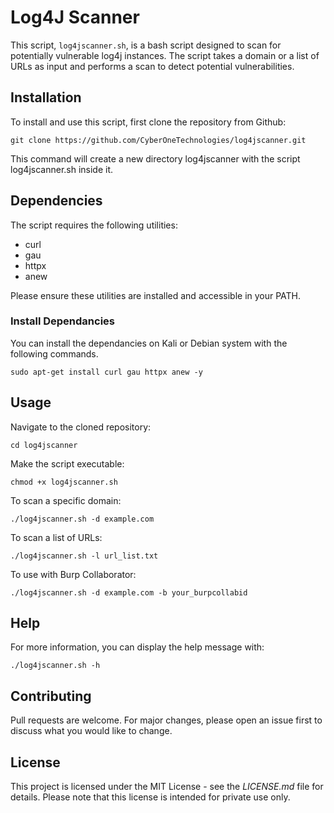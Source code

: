 # Log4J Scanner

This script, `log4jscanner.sh`, is a bash script designed to scan for potentially vulnerable log4j instances. The script takes a domain or a list of URLs as input and performs a scan to detect potential vulnerabilities.

## Installation

To install and use this script, first clone the repository from Github:

```
git clone https://github.com/CyberOneTechnologies/log4jscanner.git
```

This command will create a new directory log4jscanner with the script log4jscanner.sh inside it.

## Dependencies
The script requires the following utilities:

* curl
* gau
* httpx
* anew

Please ensure these utilities are installed and accessible in your PATH.

### Install Dependancies 
You can install the dependancies on Kali or Debian system with the following commands.

```
sudo apt-get install curl gau httpx anew -y
```


## Usage
Navigate to the cloned repository:

```
cd log4jscanner
```

Make the script executable:

```
chmod +x log4jscanner.sh
```

To scan a specific domain:

```
./log4jscanner.sh -d example.com
```

To scan a list of URLs:

```
./log4jscanner.sh -l url_list.txt
```

To use with Burp Collaborator:

```
./log4jscanner.sh -d example.com -b your_burpcollabid
```


## Help

For more information, you can display the help message with:

```
./log4jscanner.sh -h
```

## Contributing
Pull requests are welcome. For major changes, please open an issue first to discuss what you would like to change.

## License
This project is licensed under the MIT License - see the *LICENSE.md* file for details. Please note that this license is intended for private use only.
